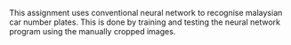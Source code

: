 This assignment uses conventional neural network to recognise malaysian car number plates. This is done by training and testing the neural network program using the manually cropped images.
